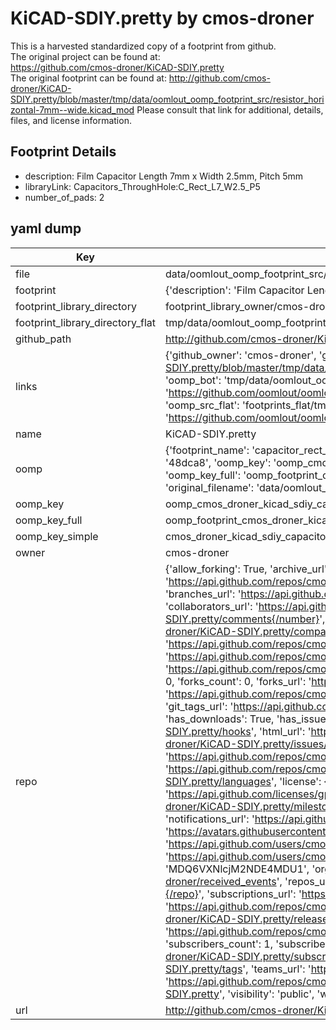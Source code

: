 # KiCAD-SDIY.pretty by cmos-droner  
This is a harvested standardized copy of a footprint from github.  
The original project can be found at:  
https://github.com/cmos-droner/KiCAD-SDIY.pretty  
The original footprint can be found at:
http://github.com/cmos-droner/KiCAD-SDIY.pretty/blob/master/tmp/data/oomlout_oomp_footprint_src/resistor_horizontal-7mm--wide.kicad_mod
Please consult that link for additional, details, files, and license information.  
## Footprint Details
* description: Film Capacitor Length 7mm x Width 2.5mm, Pitch 5mm  
* libraryLink: Capacitors_ThroughHole:C_Rect_L7_W2.5_P5  
* number_of_pads: 2  
## yaml dump  
| Key | Value |  
| --- | --- |  
| file | data/oomlout_oomp_footprint_src/KiCAD-SDIY.pretty/capacitor_rect-l4.5_w2.5.kicad_mod |  
| footprint | {'description': 'Film Capacitor Length 7mm x Width 2.5mm, Pitch 5mm', 'libraryLink': 'Capacitors_ThroughHole:C_Rect_L7_W2.5_P5', 'number_of_pads': 2} |  
| footprint_library_directory | footprint_library_owner/cmos-droner_KiCAD-SDIY.pretty |  
| footprint_library_directory_flat | tmp/data/oomlout_oomp_footprint_src/footprints_flat/cmos_droner_kicad_sdiy_capacitor_rect_l4_5_w2_5/working |  
| github_path | http://github.com/cmos-droner/KiCAD-SDIY.pretty/blob/master/tmp/data/oomlout_oomp_footprint_src/capacitor_rect-l4.5_w2.5.kicad_mod |  
| links | {'github_owner': 'cmos-droner', 'github_repo_name': 'KiCAD-SDIY.pretty', 'github_src': 'http://github.com/cmos-droner/KiCAD-SDIY.pretty/blob/master/tmp/data/oomlout_oomp_footprint_src/resistor_horizontal-7mm--wide.kicad_mod', 'github_src_repo': 'https://github.com/cmos-droner/KiCAD-SDIY.pretty', 'oomp_bot': 'tmp/data/oomlout_oomp_footprint_src/footprints/cmos_droner_kicad_sdiy_capacitor_rect_l4_5_w2_5/working', 'oomp_bot_github': 'https://github.com/oomlout/oomlout_oomp_footprint_bot/tree/main/tmp/data/oomlout_oomp_footprint_src/footprints/cmos_droner_kicad_sdiy_capacitor_rect_l4_5_w2_5/working', 'oomp_src_flat': 'footprints_flat/tmp/data/oomlout_oomp_footprint_src/footprints_flat/cmos_droner_kicad_sdiy_capacitor_rect_l4_5_w2_5/working', 'oomp_src_flat_github': 'https://github.com/oomlout/oomlout_oomp_footprint_src/tree/main/tmp/data/oomlout_oomp_footprint_src/footprints_flat/cmos_droner_kicad_sdiy_capacitor_rect_l4_5_w2_5/working'} |  
| name | KiCAD-SDIY.pretty |  
| oomp | {'footprint_name': 'capacitor_rect_l4_5_w2_5', 'library_name': 'kicad_sdiy', 'md5': '48dca849c8c533c64c5eb5d3f14c7426', 'md5_10': '48dca849c8', 'md5_5': '48dca', 'md5_6': '48dca8', 'oomp_key': 'oomp_cmos_droner_kicad_sdiy_capacitor_rect_l4_5_w2_5', 'oomp_key_extra': 'oomp_footprint_cmos_droner_kicad_sdiy_capacitor_rect_l4_5_w2_5', 'oomp_key_full': 'oomp_footprint_cmos_droner_kicad_sdiy_capacitor_rect_l4_5_w2_5_48dca8', 'oomp_key_simple': 'cmos_droner_kicad_sdiy_capacitor_rect_l4_5_w2_5', 'original_filename': 'data/oomlout_oomp_footprint_src/KiCAD-SDIY.pretty/capacitor_rect-l4.5_w2.5.kicad_mod', 'owner_name': 'cmos_droner'} |  
| oomp_key | oomp_cmos_droner_kicad_sdiy_capacitor_rect_l4_5_w2_5 |  
| oomp_key_full | oomp_footprint_cmos_droner_kicad_sdiy_capacitor_rect_l4_5_w2_5 |  
| oomp_key_simple | cmos_droner_kicad_sdiy_capacitor_rect_l4_5_w2_5 |  
| owner | cmos-droner |  
| repo | {'allow_forking': True, 'archive_url': 'https://api.github.com/repos/cmos-droner/KiCAD-SDIY.pretty/{archive_format}{/ref}', 'archived': False, 'assignees_url': 'https://api.github.com/repos/cmos-droner/KiCAD-SDIY.pretty/assignees{/user}', 'blobs_url': 'https://api.github.com/repos/cmos-droner/KiCAD-SDIY.pretty/git/blobs{/sha}', 'branches_url': 'https://api.github.com/repos/cmos-droner/KiCAD-SDIY.pretty/branches{/branch}', 'clone_url': 'https://github.com/cmos-droner/KiCAD-SDIY.pretty.git', 'collaborators_url': 'https://api.github.com/repos/cmos-droner/KiCAD-SDIY.pretty/collaborators{/collaborator}', 'comments_url': 'https://api.github.com/repos/cmos-droner/KiCAD-SDIY.pretty/comments{/number}', 'commits_url': 'https://api.github.com/repos/cmos-droner/KiCAD-SDIY.pretty/commits{/sha}', 'compare_url': 'https://api.github.com/repos/cmos-droner/KiCAD-SDIY.pretty/compare/{base}...{head}', 'contents_url': 'https://api.github.com/repos/cmos-droner/KiCAD-SDIY.pretty/contents/{+path}', 'contributors_url': 'https://api.github.com/repos/cmos-droner/KiCAD-SDIY.pretty/contributors', 'created_at': '2016-10-31T12:02:38Z', 'default_branch': 'master', 'deployments_url': 'https://api.github.com/repos/cmos-droner/KiCAD-SDIY.pretty/deployments', 'description': 'KiCad files for SDIY-parts', 'disabled': False, 'downloads_url': 'https://api.github.com/repos/cmos-droner/KiCAD-SDIY.pretty/downloads', 'events_url': 'https://api.github.com/repos/cmos-droner/KiCAD-SDIY.pretty/events', 'fork': False, 'forks': 0, 'forks_count': 0, 'forks_url': 'https://api.github.com/repos/cmos-droner/KiCAD-SDIY.pretty/forks', 'full_name': 'cmos-droner/KiCAD-SDIY.pretty', 'git_commits_url': 'https://api.github.com/repos/cmos-droner/KiCAD-SDIY.pretty/git/commits{/sha}', 'git_refs_url': 'https://api.github.com/repos/cmos-droner/KiCAD-SDIY.pretty/git/refs{/sha}', 'git_tags_url': 'https://api.github.com/repos/cmos-droner/KiCAD-SDIY.pretty/git/tags{/sha}', 'git_url': 'git://github.com/cmos-droner/KiCAD-SDIY.pretty.git', 'has_discussions': False, 'has_downloads': True, 'has_issues': True, 'has_pages': False, 'has_projects': True, 'has_wiki': True, 'homepage': None, 'hooks_url': 'https://api.github.com/repos/cmos-droner/KiCAD-SDIY.pretty/hooks', 'html_url': 'https://github.com/cmos-droner/KiCAD-SDIY.pretty', 'id': 72432454, 'is_template': False, 'issue_comment_url': 'https://api.github.com/repos/cmos-droner/KiCAD-SDIY.pretty/issues/comments{/number}', 'issue_events_url': 'https://api.github.com/repos/cmos-droner/KiCAD-SDIY.pretty/issues/events{/number}', 'issues_url': 'https://api.github.com/repos/cmos-droner/KiCAD-SDIY.pretty/issues{/number}', 'keys_url': 'https://api.github.com/repos/cmos-droner/KiCAD-SDIY.pretty/keys{/key_id}', 'labels_url': 'https://api.github.com/repos/cmos-droner/KiCAD-SDIY.pretty/labels{/name}', 'language': None, 'languages_url': 'https://api.github.com/repos/cmos-droner/KiCAD-SDIY.pretty/languages', 'license': {'key': 'gpl-3.0', 'name': 'GNU General Public License v3.0', 'node_id': 'MDc6TGljZW5zZTk=', 'spdx_id': 'GPL-3.0', 'url': 'https://api.github.com/licenses/gpl-3.0'}, 'merges_url': 'https://api.github.com/repos/cmos-droner/KiCAD-SDIY.pretty/merges', 'milestones_url': 'https://api.github.com/repos/cmos-droner/KiCAD-SDIY.pretty/milestones{/number}', 'mirror_url': None, 'name': 'KiCAD-SDIY.pretty', 'network_count': 0, 'node_id': 'MDEwOlJlcG9zaXRvcnk3MjQzMjQ1NA==', 'notifications_url': 'https://api.github.com/repos/cmos-droner/KiCAD-SDIY.pretty/notifications{?since,all,participating}', 'open_issues': 0, 'open_issues_count': 0, 'owner': {'avatar_url': 'https://avatars.githubusercontent.com/u/36418055?v=4', 'events_url': 'https://api.github.com/users/cmos-droner/events{/privacy}', 'followers_url': 'https://api.github.com/users/cmos-droner/followers', 'following_url': 'https://api.github.com/users/cmos-droner/following{/other_user}', 'gists_url': 'https://api.github.com/users/cmos-droner/gists{/gist_id}', 'gravatar_id': '', 'html_url': 'https://github.com/cmos-droner', 'id': 36418055, 'login': 'cmos-droner', 'node_id': 'MDQ6VXNlcjM2NDE4MDU1', 'organizations_url': 'https://api.github.com/users/cmos-droner/orgs', 'received_events_url': 'https://api.github.com/users/cmos-droner/received_events', 'repos_url': 'https://api.github.com/users/cmos-droner/repos', 'site_admin': False, 'starred_url': 'https://api.github.com/users/cmos-droner/starred{/owner}{/repo}', 'subscriptions_url': 'https://api.github.com/users/cmos-droner/subscriptions', 'type': 'User', 'url': 'https://api.github.com/users/cmos-droner'}, 'private': False, 'pulls_url': 'https://api.github.com/repos/cmos-droner/KiCAD-SDIY.pretty/pulls{/number}', 'pushed_at': '2016-10-31T12:36:32Z', 'releases_url': 'https://api.github.com/repos/cmos-droner/KiCAD-SDIY.pretty/releases{/id}', 'size': 16, 'ssh_url': 'git@github.com:cmos-droner/KiCAD-SDIY.pretty.git', 'stargazers_count': 0, 'stargazers_url': 'https://api.github.com/repos/cmos-droner/KiCAD-SDIY.pretty/stargazers', 'statuses_url': 'https://api.github.com/repos/cmos-droner/KiCAD-SDIY.pretty/statuses/{sha}', 'subscribers_count': 1, 'subscribers_url': 'https://api.github.com/repos/cmos-droner/KiCAD-SDIY.pretty/subscribers', 'subscription_url': 'https://api.github.com/repos/cmos-droner/KiCAD-SDIY.pretty/subscription', 'svn_url': 'https://github.com/cmos-droner/KiCAD-SDIY.pretty', 'tags_url': 'https://api.github.com/repos/cmos-droner/KiCAD-SDIY.pretty/tags', 'teams_url': 'https://api.github.com/repos/cmos-droner/KiCAD-SDIY.pretty/teams', 'temp_clone_token': None, 'topics': [], 'trees_url': 'https://api.github.com/repos/cmos-droner/KiCAD-SDIY.pretty/git/trees{/sha}', 'updated_at': '2018-02-12T17:46:00Z', 'url': 'https://api.github.com/repos/cmos-droner/KiCAD-SDIY.pretty', 'visibility': 'public', 'watchers': 0, 'watchers_count': 0, 'web_commit_signoff_required': False} |  
| url | http://github.com/cmos-droner/KiCAD-SDIY.pretty |  


